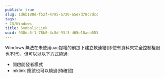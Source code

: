 ```yaml
---
publish: true
slug: 1d6b188d-f52f-4795-a730-a5e7d78c7dcc
tags:
- CS/Windows
title: SymbolicLink
uuid: 938dc5f1-78b0-4c8d-93f3-d65e18aeb553
---
```

Windows 無法在未使用uac提權的前提下建立軟連結(即使有資料夾完全控制權限也不行)，但可以以以下方式繞過:

- 開啟開發者模式
- mklink 應該也可以繞過(待確認)
